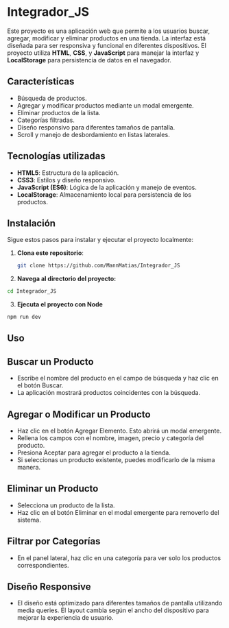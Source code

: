 # Integrador_JS

Este proyecto es una aplicación web que permite a los usuarios buscar, agregar, modificar y eliminar productos en una tienda. La interfaz está diseñada para ser responsiva y funcional en diferentes dispositivos. El proyecto utiliza **HTML**, **CSS**, y **JavaScript** para manejar la interfaz y **LocalStorage** para persistencia de datos en el navegador.

## Características
- Búsqueda de productos.
- Agregar y modificar productos mediante un modal emergente.
- Eliminar productos de la lista.
- Categorías filtradas.
- Diseño responsivo para diferentes tamaños de pantalla.
- Scroll y manejo de desbordamiento en listas laterales.

## Tecnologías utilizadas
- **HTML5**: Estructura de la aplicación.
- **CSS3**: Estilos y diseño responsivo.
- **JavaScript (ES6)**: Lógica de la aplicación y manejo de eventos.
- **LocalStorage**: Almacenamiento local para persistencia de los productos.

## Instalación
Sigue estos pasos para instalar y ejecutar el proyecto localmente:

1. **Clona este repositorio**:
   ```bash
   git clone https://github.com/MannMatias/Integrador_JS

2. **Navega al directorio del proyecto:**

```bash
cd Integrador_JS
```
3. **Ejecuta el proyecto con Node**
```bash
npm run dev
```


## Uso
## Buscar un Producto
- Escribe el nombre del producto en el campo de búsqueda y haz clic en el botón Buscar.
- La aplicación mostrará productos coincidentes con la búsqueda.
## Agregar o Modificar un Producto
- Haz clic en el botón Agregar Elemento. Esto abrirá un modal emergente.
- Rellena los campos con el nombre, imagen, precio y categoría del producto.
- Presiona Aceptar para agregar el producto a la tienda.
- Si seleccionas un producto existente, puedes modificarlo de la misma manera.
## Eliminar un Producto
- Selecciona un producto de la lista.
- Haz clic en el botón Eliminar en el modal emergente para removerlo del sistema.
## Filtrar por Categorías
- En el panel lateral, haz clic en una categoría para ver solo los productos correspondientes.
## Diseño Responsive
- El diseño está optimizado para diferentes tamaños de pantalla utilizando media queries. El layout cambia según el ancho del dispositivo para mejorar la experiencia de usuario.
